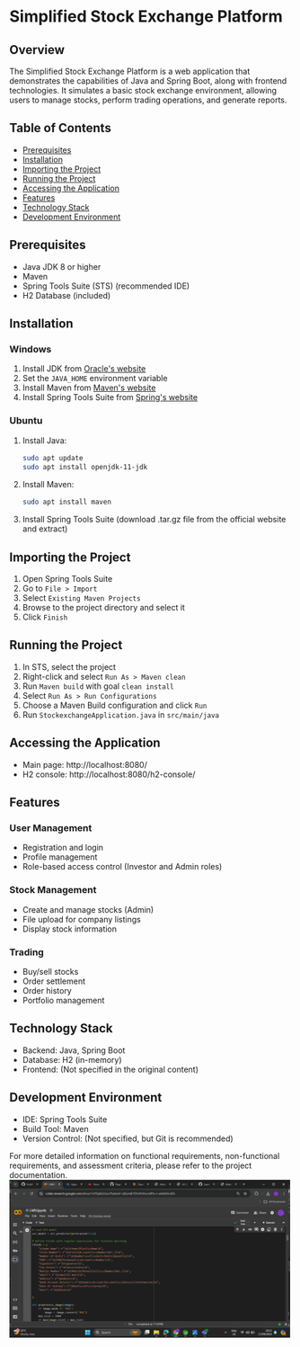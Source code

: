 # Simplified Stock Exchange Platform

## Overview

The Simplified Stock Exchange Platform is a web application that demonstrates the capabilities of Java and Spring Boot, along with frontend technologies. It simulates a basic stock exchange environment, allowing users to manage stocks, perform trading operations, and generate reports.

## Table of Contents

- [Prerequisites](#prerequisites)
- [Installation](#installation)
- [Importing the Project](#importing-the-project)
- [Running the Project](#running-the-project)
- [Accessing the Application](#accessing-the-application)
- [Features](#features)
- [Technology Stack](#technology-stack)
- [Development Environment](#development-environment)

## Prerequisites

- Java JDK 8 or higher
- Maven
- Spring Tools Suite (STS) (recommended IDE)
- H2 Database (included)

## Installation

### Windows

1. Install JDK from [Oracle's website](https://www.oracle.com/java/technologies/javase-jdk11-downloads.html)
2. Set the `JAVA_HOME` environment variable
3. Install Maven from [Maven's website](https://maven.apache.org/download.cgi)
4. Install Spring Tools Suite from [Spring's website](https://spring.io/tools)

### Ubuntu

1. Install Java:
   ```bash
   sudo apt update
   sudo apt install openjdk-11-jdk
   ```
2. Install Maven:
   ```bash
   sudo apt install maven
   ```
3. Install Spring Tools Suite (download .tar.gz file from the official website and extract)

## Importing the Project

1. Open Spring Tools Suite
2. Go to `File > Import`
3. Select `Existing Maven Projects`
4. Browse to the project directory and select it
5. Click `Finish`

## Running the Project

1. In STS, select the project
2. Right-click and select `Run As > Maven clean`
3. Run `Maven build` with goal `clean install`
4. Select `Run As > Run Configurations`
5. Choose a Maven Build configuration and click `Run`
6. Run `StockexchangeApplication.java` in `src/main/java`

## Accessing the Application

- Main page: http://localhost:8080/
- H2 console: http://localhost:8080/h2-console/

## Features

### User Management
- Registration and login
- Profile management
- Role-based access control (Investor and Admin roles)

### Stock Management
- Create and manage stocks (Admin)
- File upload for company listings
- Display stock information

### Trading
- Buy/sell stocks
- Order settlement
- Order history
- Portfolio management

## Technology Stack

- Backend: Java, Spring Boot
- Database: H2 (in-memory)
- Frontend: (Not specified in the original content)

## Development Environment

- IDE: Spring Tools Suite
- Build Tool: Maven
- Version Control: (Not specified, but Git is recommended)

For more detailed information on functional requirements, non-functional requirements, and assessment criteria, please refer to the project documentation.
<img src="https://github.com/Laxman824/FieldOCR/blob/main/1.png" width="500" alt="Screenshot 1" />
